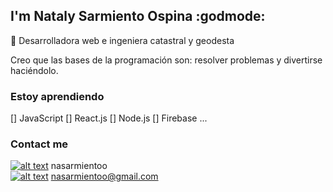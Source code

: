 ## I'm Nataly Sarmiento Ospina :godmode:

:toolbox: Desarrolladora web e ingeniera catastral y geodesta

Creo que las bases de la programación son: resolver problemas y divertirse haciéndolo.

### Estoy aprendiendo
[] JavaScript
[] React.js
[] Node.js
[] Firebase 
...

### Contact me

[![alt text][1.1]][1] nasarmientoo <br />
[![alt text][1.2]][2] nasarmientoo@gmail.com

[1.1]: https://user-images.githubusercontent.com/72315710/126590347-c465b4d8-31a3-4d82-937e-9faeb0e56d91.png
[1.2]: https://user-images.githubusercontent.com/72315710/126590969-2a0c2592-aebd-485a-9ce8-3fbd7ff44ab2.png

[1]: https://www.linkedin.com/in/nasarmientoo/
[2]: https://mail.google.com/mail/u/0/#inbox




